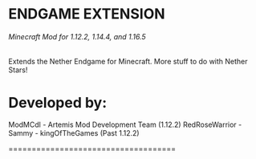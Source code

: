 # ENDGAME EXTENSION
###### Minecraft Mod for 1.12.2, 1.14.4, and 1.16.5
Extends the Nether Endgame for Minecraft. More stuff to do with Nether Stars!

# Developed by:
ModMCdl - Artemis Mod Development Team (1.12.2)
RedRoseWarrior - Sammy - kingOfTheGames (Past 1.12.2)

====================================
